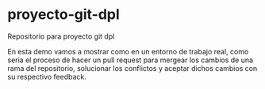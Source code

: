 # proyecto-git-dpl
Repositorio para proyecto git dpl


En esta demo vamos a mostrar como en un entorno de trabajo real, 
como seria el proceso de hacer un pull request para mergear los 
cambios de una rama del repositorio, solucionar los conflictos 
y aceptar dichos cambios con su respectivo feedback.
